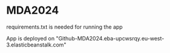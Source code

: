 # MDA2024

requirements.txt is needed for running the app

App is deployed on "Github-MDA2024.eba-upcwsrqy.eu-west-3.elasticbeanstalk.com"